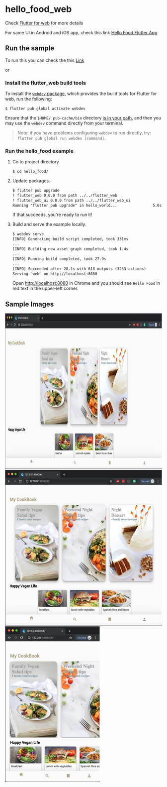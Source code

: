# hello_food_web

Check [Flutter for web](https://flutter.dev/web) for more details

 For same UI in Android and iOS app, check this link
 [Hello Food Flutter App](https://github.com/shainsingh89/hello_food_new)

## Run the sample 
 To run this you can check the this 
 [Link](https://github.com/flutter/flutter_web)
 
 or 
 
 ### Install the flutter_web build tools
 
 To install the
 [`webdev` package](https://pub.dartlang.org/packages/webdev),
 which provides the build tools for Flutter for web, run the following:
 
 ```console
 $ flutter pub global activate webdev
 ```
 
 Ensure that the `$HOME/.pub-cache/bin` directory
 [is in your path](https://www.dartlang.org/tools/pub/cmd/pub-global#running-a-script-from-your-path),
 and then you may use the `webdev` command directly from your terminal.
 
 > Note: if you have problems configuring `webdev` to run directly, try:<br>
   `flutter pub global run webdev [command]`.
 
 ### Run the hello_food example
 
1.  Go to project directory
 
     ```console
     $ cd hello_food/
     ```
 
 2. Update packages.
 
     ```console
     $ flutter pub upgrade
     ! flutter_web 0.0.0 from path ../../flutter_web
     ! flutter_web_ui 0.0.0 from path ../../flutter_web_ui
     Running "flutter pub upgrade" in hello_world...                5.0s
     ```
 
     If that succeeds, you're ready to run it!
 
 3. Build and serve the example locally.
 
     ```console
     $ webdev serve
     [INFO] Generating build script completed, took 331ms
     ...
     [INFO] Building new asset graph completed, took 1.4s
     ...
     [INFO] Running build completed, took 27.9s
     ...
     [INFO] Succeeded after 28.1s with 618 outputs (3233 actions)
     Serving `web` on http://localhost:8080
     ```
 
     Open <http://localhost:8080> in Chrome and you should see `Hello
     Food` in red text in the upper-left corner.
     
 
 ## Sample Images
 
 <img src="sample/web_1.jpg" height="500em"  />

<img src="sample/web_3.jpg" height="500em"  />

<img src="sample/web_2.jpg" height="500em"  />